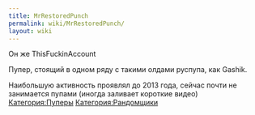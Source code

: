 ```yaml
---
title: MrRestoredPunch
permalink: wiki/MrRestoredPunch/
layout: wiki
---
```


Он же ThisFuckinAccount

Пупер, стоящий в одном ряду с такими олдами руспупа, как Gashik.

Наибольшую активность проявлял до 2013 года, сейчас почти не занимается
пупами (иногда заливает короткие видео)
[Категория:Пуперы](Категория:Пуперы "wikilink")
[Категория:Рандомщики](Категория:Рандомщики "wikilink")
